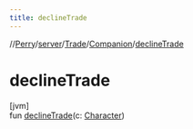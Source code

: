 ```yaml
---
title: declineTrade
---
```

//[Perry](../../../../index.html)/[server](../../index.html)/[Trade](../index.html)/[Companion](index.html)/[declineTrade](decline-trade.html)



# declineTrade



[jvm]\
fun [declineTrade](decline-trade.html)(c: [Character](../../../client/-character/index.html))




